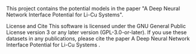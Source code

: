 This project contains the potential models in the paper "A Deep Neural Network Interface Potential for Li-Cu Systems".


License and Cite
This software is licensed under the GNU General Public License version 3 or any later version (GPL-3.0-or-later). If you use these datasets in any publications, please cite the paper A Deep Neural Network Interface Potential for Li-Cu Systems
.
